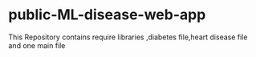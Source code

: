 # public-ML-disease-web-app
This Repository contains require libraries ,diabetes file,heart disease file and one main file 
